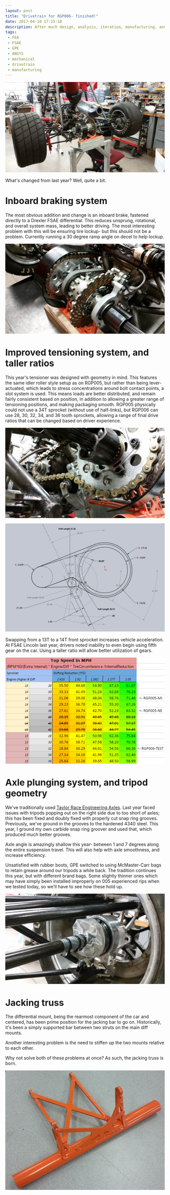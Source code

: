 ```yaml
---
layout: post
title: "Drivetrain for RGP006- finished!"
date: 2017-04-10 17:15:10
description: After much design, analysis, iteration, manufacturing, and tuning, I present the drivetrain of RGP006! <img src="/images/rgp006-drivetrain/drivetrain-assembled-overview.jpg"/>
tags:
 - FEA
 - FSAE
 - GPE
 - ANSYS
 - mechanical
 - drivetrain
 - manufacturing
---
```


<img src="/images/rgp006-drivetrain/drivetrain-assembled-overview.jpg"/>

What's changed from last year? Well, quite a bit.

# Inboard braking system

The most obvious addition and change is an inboard brake, fastened directly to a Drexler FSAE differential. This reduces unsprung, rotational, and overall system mass, leading to better driving. The most interesting problem with this will be ensuring tire lockup- but this should not be a problem. Currently running a 30 degree ramp angle on decel to help lockup.

![Tensioning system IRL](/images/rgp006-drivetrain/iso.jpg)

# Improved tensioning system, and taller ratios

This year's tensioner was designed with geometry in mind. This features the same idler roller style setup as on RGP005, but rather than being lever-actuated, which leads to stress concentrations around bolt contact points, a slot system is used. This means loads are better distributed, and remain fairly consistent based on position, in addition to allowing a greater range of tensioning positions, and making packaging smooth. RGP005 physically could not use a 34T sprocket (without use of half-links), but RGP006 can use 28, 30, 32, 34, and 36 tooth sprockets, allowing a range of final drive ratios that can be changed based on driver experience.

![A little upskirt...](/images/rgp006-drivetrain/upskirt.jpg)

![Tensioning system geometry](/images/rgp006-drivetrain/tensioner-geometry.png)

Swapping from a 13T to a 14T front sprocket increases vehicle acceleration. At FSAE Lincoln last year, drivers noted inability to even begin using fifth gear on the car. Using a taller ratio will allow better utilization of gears.

![Tensioning system geometry](/images/rgp006-drivetrain/ratios.png)

# Axle plunging system, and tripod geometry

We've traditionally used [Taylor Race Engineering Axles](http://www.taylor-race.com/items.cfm?category=Drive%20Axle%20Components&subcategory1=Axles&subcategory2=Tripod). Last year faced issues with tripods popping out on the right side due to too short of axles; this has been fixed and doubly fixed with properly cut snap ring grooves. Previously, we've ground in the grooves to the hardened 4340 steel. This year, I ground my own carbide snap ring groover and used that, which produced much better grooves.

Axle angle is amazingly shallow this year- between 1 and 7 degrees along the entire suspension travel. This will also help with axle smoothness, and increase efficiency.

Unsatisfied with rubber boots, GPE switched to using McMaster-Carr bags to retain grease around our tripods a while back. The tradition continues this year, but with different brand bags. Some slightly thinner ones which may have simply been installed improperly on 005 experienced rips when we tested today, so we'll have to see how these hold up.

![Bagging system](/images/rgp006-drivetrain/bag.jpg)

# Jacking truss

The differential mount, being the rearmost component of the car and centered, has been prime position for the jacking bar to go on. Historically, it's been a simply supported bar between two struts on the main diff mounts.

Another interesting problem is the need to stiffen up the two mounts relative to each other.

Why not solve both of these problems at once? As such, the jacking truss is born.

![Jacking truss](/images/rgp006-drivetrain/jacking.jpg)